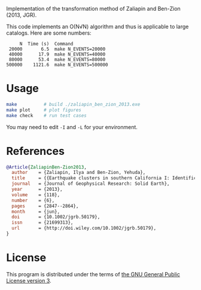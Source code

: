 Implementation of the transformation method of Zaliapin and Ben-Zion (2013, JGR).

This code implements an O(N√N) algorithm and thus is applicable to large catalogs.
Here are some numbers:

```
     N  Time (s)  Command
 20000       6.5  make N_EVENTS=20000
 40000      17.9  make N_EVENTS=40000
 80000      53.4  make N_EVENTS=80000
500000    1121.6  make N_EVENTS=500000
```

# Usage

```bash
make          # build ./zaliapin_ben_zion_2013.exe
make plot     # plot figures
make check    # run test cases
```

You may need to edit `-I` and `-L` for your environment.

# References

```bib
@Article{ZaliapinBen-Zion2013,
  author    = {Zaliapin, Ilya and Ben-Zion, Yehuda},
  title     = {{Earthquake clusters in southern California I: Identification and stability}},
  journal   = {Journal of Geophysical Research: Solid Earth},
  year      = {2013},
  volume    = {118},
  number    = {6},
  pages     = {2847--2864},
  month     = {jun},
  doi       = {10.1002/jgrb.50179},
  issn      = {21699313},
  url       = {http://doi.wiley.com/10.1002/jgrb.50179},
}
```

# License

This program is distributed under the terms of [the GNU General Public License version 3](https://www.gnu.org/licenses/gpl-3.0.txt).

